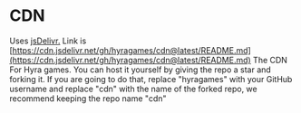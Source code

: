 # CDN
Uses [jsDelivr.](https://www.jsdelivr.com) Link is [https://cdn.jsdelivr.net/gh/hyragames/cdn@latest/README.md](https://cdn.jsdelivr.net/gh/hyragames/cdn@latest/README.md)
The CDN For Hyra games.
You can host it yourself by giving the repo a star and forking it.
If you are going to do that, replace "hyragames" with your GitHub username and replace "cdn" with the name of the forked repo, we recommend keeping the repo name "cdn"